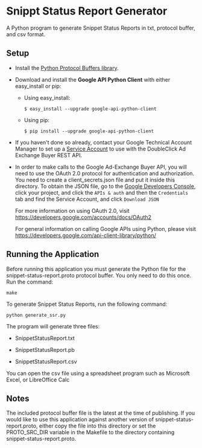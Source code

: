 # Snippt Status Report Generator #

A Python program to generate Snippet Status Reports in txt, protocol buffer, and
csv format.

## Setup ##

* Install the [Python Protocol Buffers library](http://code.google.com/p/protobuf/).

* Download and install the **Google API Python Client** with either
   easy_install or pip:

  * Using easy_install:

      ```
      $ easy_install --upgrade google-api-python-client
      ```

  * Using pip:

      ```
      $ pip install --upgrade google-api-python-client
      ```
* If you haven't done so already, contact your Google Technical Account
  Manager to set up a
  [Service Account](https://developers.google.com/accounts/docs/OAuth2ServiceAccount)
  to use with the DoubleClick Ad Exchange Buyer REST API.

* In order to make calls to the Google Ad-Exchange Buyer API, you will need to
  use the OAuth 2.0 protocol for authentication and authorization. You need to
  create a client_secrets.json file and put it inside this directory. To obtain
  the JSON file, go to the
  [Google Developers Console](https://console.developers.google.com/),
  click your project, and click the `APIs & auth` and then the `Credentials`
  tab and find the Service Account, and click `Download JSON`

  For more information on using OAuth 2.0, visit
  https://developers.google.com/accounts/docs/OAuth2

  For general information on calling Google APIs using Python, please visit
  https://developers.google.com/api-client-library/python/


## Running the Application ##
Before running this application you must generate the Python file for the
snippet-status-report.proto protocol buffer. You only need to do this once. Run
the command:

  ```
  make
  ```

To generate Snippet Status Reports, run the following command:

  ```
  python generate_ssr.py
  ```

The program will generate three files:

* SnippetStatusReport.txt

* SnippetStatusReport.pb

* SnippetStatusReport.csv

You can open the csv file using a spreadsheet program such as Microsoft Excel,
or LibreOffice Calc

## Notes ##
The included protocol buffer file is the latest at the time of publishing. If
you would like to use this application against another version of
snippet-status-report.proto, either copy the file into this directory or set the
PROTO_SRC_DIR variable in the Makefile to the directory containing
snippet-status-report.proto.
